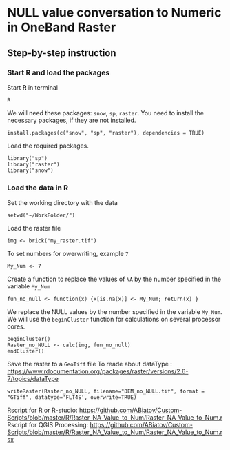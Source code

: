 # NULL value conversation to Numeric in OneBand Raster

## Step-by-step instruction

### Start R and load the packages
Start **R** in terminal
```{sh}
R
```

We will need these packages: `snow`, `sp`, `raster`.
You need to install the necessary packages, if they are not installed.
```{r}
install.packages(c("snow", "sp", "raster"), dependencies = TRUE)
```
Load the required packages.
```{r}
library("sp")
library("raster")
library("snow")
```

### Load the data in R
Set the working directory with the data
```{r}
setwd("~/WorkFolder/")
```
Load the raster file
```{r}
img <- brick("my_raster.tif")
```

To set numbers for owerwriting, example `7`
```{r}
My_Num <- 7
```

Create a function to replace the values of `NA` by the number specified in the variable `My_Num`
```{r}
fun_no_null <- function(x) {x[is.na(x)] <- My_Num; return(x) }
```

We replace the NULL values by the number specified in the variable `My_Num`.
We will use the `beginCluster` function for calculations on several processor cores.
```{r}
beginCluster()
Raster_no_NULL <- calc(img, fun_no_null)
endCluster()
```

Save the raster to a `GeoTiff` file
To reade about dataType : https://www.rdocumentation.org/packages/raster/versions/2.6-7/topics/dataType
```{r}
writeRaster(Raster_no_NULL, filename="DEM_no_NULL.tif", format = "GTiff", datatype='FLT4S', overwrite=TRUE)
```
Rscript for R or R-studio: https://github.com/ABiatov/Custom-Scripts/blob/master/R/Raster_NA_Value_to_Num/Raster_NA_Value_to_Num.r
Rscript for QGIS Processing: https://github.com/ABiatov/Custom-Scripts/blob/master/R/Raster_NA_Value_to_Num/Raster_NA_Value_to_Num.rsx





